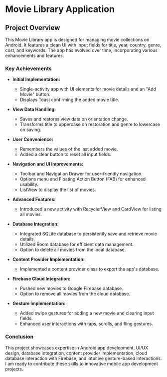 # Movie Library Application

## Project Overview
This Movie Library app is designed for managing movie collections on Android. It features a clean UI with input fields for title, year, country, genre, cost, and keywords. The app has evolved over time, incorporating various enhancements and features.

### Key Achievements
- **Initial Implementation:**
  - Single-activity app with UI elements for movie details and an "Add Movie" button.
  - Displays Toast confirming the added movie title.

- **View Data Handling:**
  - Saves and restores view data on orientation change.
  - Transforms title to uppercase on restoration and genre to lowercase on saving.

- **User Convenience:**
  - Remembers the values of the last added movie.
  - Added a clear button to reset all input fields.

- **Navigation and UI Improvements:**
  - Toolbar and Navigation Drawer for user-friendly navigation.
  - Options menu and Floating Action Button (FAB) for enhanced usability.
  - ListView to display the list of movies.

- **Advanced Features:**
  - Introduced a new activity with RecyclerView and CardView for listing all movies.

- **Database Integration:**
  - Integrated SQLite database to persistently save and retrieve movie details.
  - Utilized Room database for efficient data management.
  - Option to delete all movies from the local database.

- **Content Provider Implementation:**
  - Implemented a content provider class to export the app's database.

- **Firebase Cloud Integration:**
  - Pushed new movies to Google Firebase database.
  - Option to remove all movies from the cloud database.

- **Gesture Implementation:**
  - Added swipe gestures for adding a new movie and clearing input fields.
  - Enhanced user interactions with taps, scrolls, and fling gestures.

### Conclusion
This project showcases expertise in Android app development, UI/UX design, database integration, content provider implementation, cloud database interaction with Firebase, and intuitive gesture-based interactions. I am ready to contribute these skills to innovative mobile app development projects.
